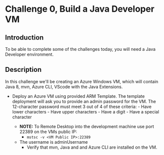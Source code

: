 # Challenge 0, Build a Java Developer VM

## Introduction

To be able to complete some of the challenges today, you will need a Java Developer environment.

## Description

In this challenge we'll be creating an Azure Windows VM, which will contain Java 8, mvn, Azure CLI, VScode with the Java Extensions. 

- Deploy an Azure VM using provided ARM Template. The template deployment will ask you to provide an admin password for the VM. The 12-character password must meet 3 out of 4 of these criteria:
	 	- Have lower characters
		- Have upper characters
		- Have a digit
		- Have a special character 

	- **NOTE:** To Remote Desktop into the development machine use port 22389 on the VMs public IP:
    	- `mstsc -v <VM Public IP>:22389` 
	- The username is adminUsername 
    	- Verify that mvn, Java and and Azure CLI are installed on the VM.
